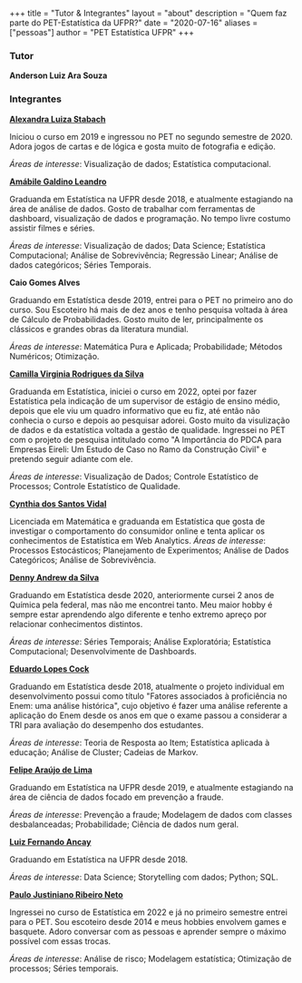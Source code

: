 +++
title = "Tutor & Integrantes"
layout = "about"
description = "Quem faz parte do PET-Estatística da UFPR?"
date = "2020-07-16"
aliases = ["pessoas"]
author = "PET Estatística UFPR"
+++


### Tutor

**Anderson Luiz Ara Souza**


### Integrantes

**[Alexandra Luiza Stabach](https://br.linkedin.com/in/alexandra-stabach)** 


Iniciou o curso em 2019 e ingressou no PET no segundo semestre de 2020. 
Adora jogos de cartas e de lógica e gosta muito de fotografia e edição.

_Áreas de interesse_: Visualização de dados; Estatística computacional.




**[Amábile Galdino Leandro](https://www.linkedin.com/in/am%C3%A1bile-galdino-678801181)**


Graduanda em Estatística na UFPR desde 2018, e  atualmente estagiando na área de análise de dados. Gosto de trabalhar com ferramentas de dashboard, visualização de dados e programação. No tempo livre costumo assistir filmes e séries.

_Áreas de interesse_: Visualização de dados; Data Science; Estatística Computacional; Análise de Sobrevivência; Regressão Linear; Análise de dados categóricos; Séries Temporais.



**Caio Gomes Alves**

Graduando em Estatística desde 2019, entrei para o PET no primeiro ano do curso. Sou Escoteiro há mais de dez anos e tenho pesquisa voltada à área de Cálculo de Probabilidades. Gosto muito de ler, principalmente os clássicos e grandes obras da literatura mundial.

_Áreas de interesse_: Matemática Pura e Aplicada; Probabilidade; Métodos Numéricos; Otimização.



**[Camilla Virginia Rodrigues da Silva](https://www.linkedin.com/in/camilla-silva-205a02204/)**

Graduanda em Estatística, iniciei o curso em 2022, optei por fazer Estatística pela indicação de um supervisor de estágio de ensino médio, depois que ele viu um quadro informativo que eu fiz, até então não conhecia o curso e depois ao pesquisar adorei. Gosto muito da visulização de dados e da estatística voltada a gestão de qualidade. Ingressei no PET com o projeto de pesquisa intitulado como "A Importância do PDCA para Empresas Eireli: Um Estudo de Caso no Ramo da Construção Civil" e pretendo seguir adiante com ele.

_Áreas de interesse_: Visualização de Dados; Controle Estatístico de Processos; Controle Estatístico de Qualidade.



**[Cynthia dos Santos Vidal](https://www.linkedin.com/in/cynthia-vidal-b55126148/)**

Licenciada em Matemática e graduanda em Estatística que gosta de investigar o comportamento do consumidor online e tenta aplicar os conhecimentos de Estatística em Web Analytics.
_Áreas de interesse_: Processos Estocásticos; Planejamento de Experimentos; Análise de Dados Categóricos; Análise de Sobrevivência.



**[Denny Andrew da Silva](https://www.linkedin.com/in/denny-andrew-137598160/)**

Graduando em Estatística desde 2020, anteriormente cursei 2 anos de Química pela
federal, mas não me encontrei tanto. Meu maior hobby é sempre estar aprendendo
algo diferente e tenho extremo apreço por relacionar conhecimentos distintos.

_Áreas de interesse_: Séries Temporais; Análise Exploratória; Estatística Computacional; Desenvolvimente de Dashboards.



**[Eduardo Lopes Cock](https://www.linkedin.com/in/eduardo-lopes-72b198151)**

Graduando em Estatística desde 2018, atualmente o projeto individual em desenvolvimento possui como título "Fatores associados à proficiência no Enem: uma análise histórica", cujo objetivo é fazer uma análise referente a aplicação do Enem desde os anos em que o exame passou a considerar a TRI para avaliação do desempenho dos estudantes.

_Áreas de interesse_: Teoria de Resposta ao Item; Estatística aplicada à educação; Análise de Cluster; Cadeias de Markov.


**[Felipe Araújo de Lima](https://www.linkedin.com/in/felipe-ara%C3%BAjo-de-lima-9867021b4/)**

Graduando em Estatística na UFPR desde 2019, e atualmente estagiando na área de ciência de dados focado em prevenção a fraude.

_Áreas de interesse_: Prevenção a fraude; Modelagem de dados com classes desbalanceadas; Probabilidade; Ciência de dados num geral.


**[Luiz Fernando Ancay](https://www.linkedin.com/in/luiz-fernando-an%C3%A7ay-b8286b182/)**

Graduando em Estatística na UFPR desde 2018.

_Áreas de interesse_: Data Science; Storytelling com dados; Python; SQL.

**[Paulo Justiniano Ribeiro Neto](https://www.linkedin.com/in/paulo-justiniano-a0297a210/)**

Ingressei no curso de Estatística em 2022 e já no primeiro semestre entrei para o PET. Sou escoteiro desde 2014 e meus hobbies envolvem games e basquete. Adoro conversar com as pessoas e aprender sempre o máximo possível com essas trocas.

_Áreas de interesse_: Análise de risco; Modelagem estatística; Otimização de processos; Séries temporais.


